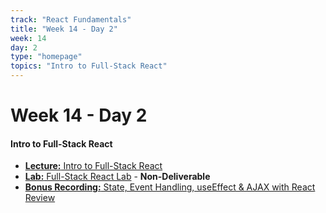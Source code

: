 ```yaml
---
track: "React Fundamentals"
title: "Week 14 - Day 2"
week: 14
day: 2
type: "homepage"
topics: "Intro to Full-Stack React"
---
```



# Week 14 - Day 2

#### Intro to Full-Stack React
- [**Lecture:** Intro to Full-Stack React](/react-fundamentals/week-14/day-2/lecture-materials/full-stack-react)
- [**Lab:** Full-Stack React Lab](/react-fundamentals/week-14/day-2/labs/full-stack-react-lab) - **Non-Deliverable**
- [**Bonus Recording:** State, Event Handling, useEffect & AJAX with React Review](https://generalassembly.zoom.us/rec/share/6CT8fgUU6UcP0E5gA_XPC3jOtyQIrEIzlb6sqgXUPuKuls51_P3XvufP_Nn_52Hl.Z_RNgSldX-hbr_n5?startTime=1608173275000) 
